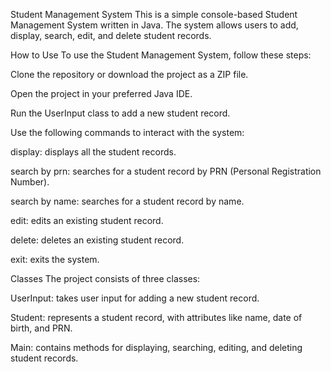 Student Management System
This is a simple console-based Student Management System written in Java. The system allows users to add, display, search, edit, and delete student records.

How to Use
To use the Student Management System, follow these steps:

Clone the repository or download the project as a ZIP file.

Open the project in your preferred Java IDE.

Run the UserInput class to add a new student record.

Use the following commands to interact with the system:

display: displays all the student records.

search by prn: searches for a student record by PRN (Personal Registration Number).

search by name: searches for a student record by name.

edit: edits an existing student record.

delete: deletes an existing student record.

exit: exits the system.

Classes
The project consists of three classes:

UserInput: takes user input for adding a new student record.

Student: represents a student record, with attributes like name, date of birth, and PRN.

Main: contains methods for displaying, searching, editing, and deleting student records.

